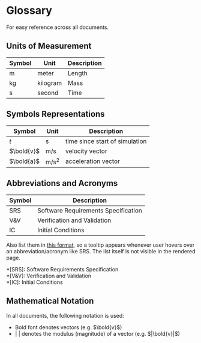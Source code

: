 # Glossary
For easy reference across all documents.

## Units of Measurement
| Symbol | Unit | Description |
| --- | --- | --- |
| $\text{m}$ | meter | Length |
| $\text{kg}$ | kilogram | Mass |
| $\text{s}$ | second | Time |

## Symbols Representations
| Symbol | Unit | Description |
| --- | --- | --- |
| $t$ | $\text{s}$ | time since start of simulation |
| $\bold{v}$ | $\text{m/s}$ | velocity vector |
| $\bold{a}$ | $\text{m/s}^2$ | acceleration vector |

## Abbreviations and Acronyms
| Symbol | Description |
| --- | --- |
| SRS | Software Requirements Specification |
| V&V | Verification and Validation |
| IC | Initial Conditions |

Also list them in [this format](https://squidfunk.github.io/mkdocs-material/reference/tooltips/#adding-abbreviations), so a tooltip appears whenever user hovers over an abbreviation/acronym like SRS. The list itself is not visible in the rendered page.

*[SRS]: Software Requirements Specification  
*[V&V]: Verification and Validation  
*[IC]: Initial Conditions  

## Mathematical Notation
In all documents, the following notation is used:
<!-- Change to your domain specific common notations -->
- Bold font denotes vectors (e.g. $\bold{v}$)
- | | denotes the modulus (magnitude) of a vector (e.g. $|\bold{v}|$)